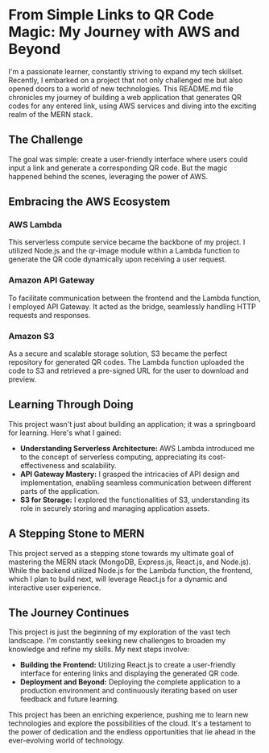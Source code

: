 # From Simple Links to QR Code Magic: My Journey with AWS and Beyond

I'm a passionate learner, constantly striving to expand my tech skillset. Recently, I embarked on a project that not only challenged me but also opened doors to a world of new technologies. This README.md file chronicles my journey of building a web application that generates QR codes for any entered link, using AWS services and diving into the exciting realm of the MERN stack.

## The Challenge

The goal was simple: create a user-friendly interface where users could input a link and generate a corresponding QR code. But the magic happened behind the scenes, leveraging the power of AWS.

## Embracing the AWS Ecosystem

### AWS Lambda

This serverless compute service became the backbone of my project. I utilized Node.js and the qr-image module within a Lambda function to generate the QR code dynamically upon receiving a user request.

### Amazon API Gateway

To facilitate communication between the frontend and the Lambda function, I employed API Gateway. It acted as the bridge, seamlessly handling HTTP requests and responses.

### Amazon S3

As a secure and scalable storage solution, S3 became the perfect repository for generated QR codes. The Lambda function uploaded the code to S3 and retrieved a pre-signed URL for the user to download and preview.

## Learning Through Doing

This project wasn't just about building an application; it was a springboard for learning. Here's what I gained:

- **Understanding Serverless Architecture:** AWS Lambda introduced me to the concept of serverless computing, appreciating its cost-effectiveness and scalability.
- **API Gateway Mastery:** I grasped the intricacies of API design and implementation, enabling seamless communication between different parts of the application.
- **S3 for Storage:** I explored the functionalities of S3, understanding its role in securely storing and managing application assets.

## A Stepping Stone to MERN

This project served as a stepping stone towards my ultimate goal of mastering the MERN stack (MongoDB, Express.js, React.js, and Node.js). While the backend utilized Node.js for the Lambda function, the frontend, which I plan to build next, will leverage React.js for a dynamic and interactive user experience.

## The Journey Continues

This project is just the beginning of my exploration of the vast tech landscape. I'm constantly seeking new challenges to broaden my knowledge and refine my skills. My next steps involve:

- **Building the Frontend:** Utilizing React.js to create a user-friendly interface for entering links and displaying the generated QR code.
- **Deployment and Beyond:** Deploying the complete application to a production environment and continuously iterating based on user feedback and future learning.

This project has been an enriching experience, pushing me to learn new technologies and explore the possibilities of the cloud. It's a testament to the power of dedication and the endless opportunities that lie ahead in the ever-evolving world of technology.
